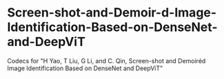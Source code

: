 # Screen-shot-and-Demoir-d-Image-Identification-Based-on-DenseNet-and-DeepViT
Codecs for "H Yao, T Liu, G Li, and C. Qin, Screen-shot and Demoiréd Image Identification Based on DenseNet and DeepViT"



